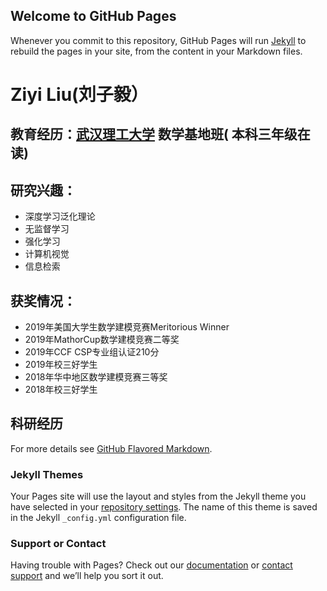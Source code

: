 ## Welcome to GitHub Pages


Whenever you commit to this repository, GitHub Pages will run [Jekyll](https://jekyllrb.com/) to rebuild the pages in your site, from the content in your Markdown files.


# Ziyi Liu(刘子毅）


## 教育经历：[武汉理工大学](http://www.whut.edu.cn/) 数学基地班( 本科三年级在读)

## 研究兴趣：
- 深度学习泛化理论
- 无监督学习
- 强化学习
- 计算机视觉
- 信息检索

## 获奖情况：
- 2019年美国大学生数学建模竞赛Meritorious Winner
- 2019年MathorCup数学建模竞赛二等奖
- 2019年CCF CSP专业组认证210分
- 2019年校三好学生
- 2018年华中地区数学建模竞赛三等奖
- 2018年校三好学生

## 科研经历



For more details see [GitHub Flavored Markdown](https://guides.github.com/features/mastering-markdown/).

### Jekyll Themes

Your Pages site will use the layout and styles from the Jekyll theme you have selected in your [repository settings](https://github.com/ZiyiLiubird/ZiyiLiu.github.io/settings). The name of this theme is saved in the Jekyll `_config.yml` configuration file.

### Support or Contact

Having trouble with Pages? Check out our [documentation](https://help.github.com/categories/github-pages-basics/) or [contact support](https://github.com/contact) and we’ll help you sort it out.
